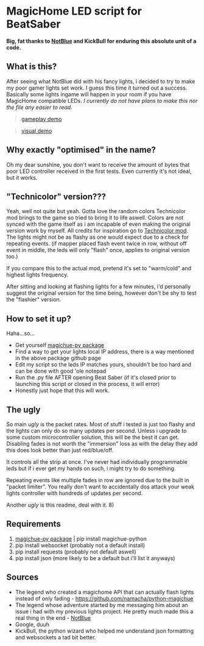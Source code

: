 # MagicHome LED script for BeatSaber
**Big, fat thanks to [NotBlue](https://github.com/NotBlue-Dev) and KickBull for enduring this absolute unit of a code.**

## What is this?
After seeing what NotBlue did with his fancy lights, i decided to try to make my poor gamer lights set work. I guess this time it turned out a success.
Basically some lights ingame will happen in your room if you have MagicHome compatible LEDs. _I currently do not have plans to make this nor the file any easier to read._

>[gameplay demo](https://youtu.be/uQJ527UfYaA)

>[visual demo](https://youtu.be/0tTJZcoz2fY)

## Why exactly "optimised" in the name?
Oh my dear sunshine, you don't want to receive the amount of bytes that poor LED controller received in the first tests. Even currently it's not ideal, but it works.

## "Technicolor" version???
Yeah, well not quite but yeah. Gotta love the random colors Technicolor mod brings to the game so tried to bring it to life aswell. Colors are not synced with the game itself as i am incapable of even making the original version work by myself.
All credits for inspiration go to [Technicolor mod](https://github.com/Aeroluna/Technicolor). The lights might not be as flashy as one would expect due to a check for repeating events. (if mapper placed flash event twice in row, without off event in middle, the leds will only "flash" once, applies to original version too.)

If you compare this to the actual mod, pretend it's set to "warm/cold" and highest lights frequency.

After sitting and looking at flashing lights for a few minutes, i'd personally suggest the original version for the time being, however don't be shy to test the "flashier" version.

## How to set it up?
Haha...so...
* Get yourself [magichue-py package](https://github.com/namacha/python-magichue)
* Find a way to get your lights local IP address, there is a way mentioned in the above package github page
* Edit my script so the leds IP matches yours, shouldn't be too hard and can be done with good 'ole notepad
* Run the .py file AFTER opening Beat Saber (if it's closed prior to launching this script or closed in the process, it will error)
* Honestly just hope that this will work.

## The ugly
So main _ugly_ is the packet rates. Most of stuff i tested is just too flashy and the lights can only do so many updates per second. Unless i upgrade to some custom microcontroller solution, this will be the best it can get. Disabling fades is not worth the "immersion" loss as with the delay they add this does look better than just red/blue/off.

It controls all the strip at once. I've never had individually programmable leds but if i ever get my hands on such, i might try to do something.

Repeating events like multiple fades in row are ignored due to the built in "packet limiter". You really don't want to accidentally dos attack your weak lights controller with hundreds of updates per second.

Another _ugly_ is this readme, deal with it. 8)

## Requirements
1. [magichue-py package](https://github.com/namacha/python-magichue) | pip install magichue-python
2. pip install websocket (probably not a default install)
3. pip install requests (probably not default aswell)
4. pip install json (more likely to be a default but i'll list it anyways)

## Sources
- The legend who created a magichome API that can actually flash lights instead of only fading - https://github.com/namacha/python-magichue
- The legend whose adventure started by me messaging him about an issue i had with my previous lights project. He pretty much made this a real thing in the end - [NotBlue](https://github.com/NotBlue-Dev)
- Google, duuh
- KickBull, the python wizard who helped me understand json formatting and websockets a tad bit better.